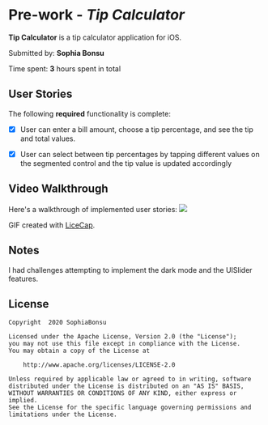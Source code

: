 # Pre-work - *Tip Calculator*

**Tip Calculator** is a tip calculator application for iOS.

Submitted by: **Sophia Bonsu**

Time spent: **3** hours spent in total

## User Stories

The following **required** functionality is complete:

* [x] User can enter a bill amount, choose a tip percentage, and see the tip and total values.
* [x] User can select between tip percentages by tapping different values on the segmented control and the tip value is updated accordingly



## Video Walkthrough

Here's a walkthrough of implemented user stories:
![](https://i.imgur.com/xSVKZde.gif)



GIF created with [LiceCap](http://www.cockos.com/licecap/).

## Notes

I had challenges attempting to implement the dark mode and the UISlider features. 

## License

    Copyright  2020 SophiaBonsu

    Licensed under the Apache License, Version 2.0 (the "License");
    you may not use this file except in compliance with the License.
    You may obtain a copy of the License at

        http://www.apache.org/licenses/LICENSE-2.0

    Unless required by applicable law or agreed to in writing, software
    distributed under the License is distributed on an "AS IS" BASIS,
    WITHOUT WARRANTIES OR CONDITIONS OF ANY KIND, either express or implied.
    See the License for the specific language governing permissions and
    limitations under the License.
